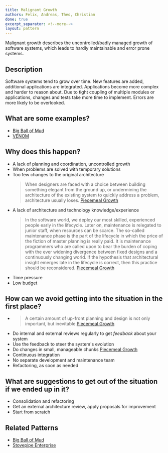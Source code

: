 ```yaml
---
title: Malignant Growth
authors: Felix, Andreas, Theo, Christian
done: true
excerpt_separator: <!--more-->
layout: pattern
---
```


Malignant growth describes the uncontrolled/badly managed growth of software systems, which leads to hardly maintainable and error prone systems.<!--more-->

## Description
Software systems tend to grow over time. New features are added, additional applications are integrated. Applications become more complex and harder to reason about. Due to tight coupling of multiple modules or applications, changes and tests take more time to implement. Errors are more likely to be overlooked.

## What are some examples?
- [Big Ball of Mud]
- [VENOM]

## Why does this happen?
- A lack of planning and coordination, uncontrolled growth
- When problems are solved with temporary solutions
- Too few changes to the original architecture
  > When designers are faced with a choice between building something elegant from the ground up, or undermining the architecture of the existing system to quickly address a problem, architecture usually loses. [Piecemeal Growth]
- A lack of architecture and technology knowledge/experience
  > In the software world, we deploy our most skilled, experienced people early in the lifecycle. Later on, maintenance is relegated to junior staff, when resources can be scarce. The so-called maintenance phase is the part of the lifecycle in which the price of the fiction of master planning is really paid. It is maintenance programmers who are called upon to bear the burden of coping with the ever widening divergence between fixed designs and a continuously changing world. If the hypothesis that architectural insight emerges late in the lifecycle is correct, then this practice should be reconsidered. [Piecemeal Growth]
- Time pressure
- Low budget

## How can we avoid getting into the situation in the first place?
- > A certain amount of up-front planning and design is not only important, but inevitable [Piecemeal Growth]
- Do internal and external reviews regularly to get _feedback_ about your system
- Use the feedback to steer the system's evolution
- Do changes in small, manageable chunks [Piecemeal Growth]
- Continuous integration
- No separate development and maintenance team
- Refactoring, as soon as needed

## What are suggestions to get out of the situation if we ended up in it?
- Consolidation and refactoring
- Get an external architecture review, apply proposals for improvement
- Start from scratch

## Related Patterns
- [Big Ball of Mud]
- [Stovepipe Enterprise]

[Big Ball of Mud]: http://laputan.org/mud/
[Piecemeal Growth]: http://www.laputan.org/mud/mud.html#PiecemealGrowth
[VENOM]: https://www.innoq.com/de/articles/2020/11/strategische-anwendungsmodernisierung-mit-split-extract-strategien/
[Stovepipe Enterprise]: https://sourcemaking.com/antipatterns/stovepipe-enterprise
